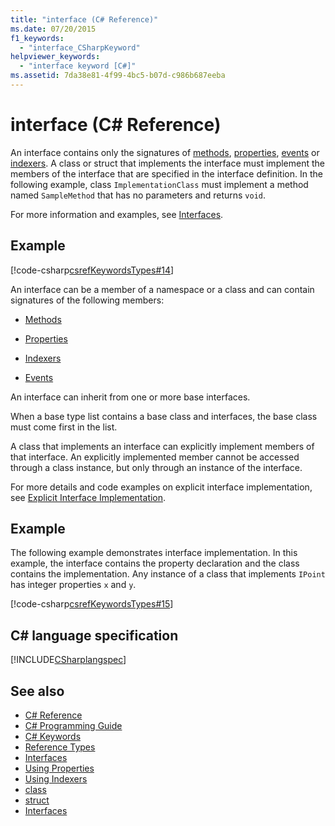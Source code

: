 ```yaml
---
title: "interface (C# Reference)"
ms.date: 07/20/2015
f1_keywords: 
  - "interface_CSharpKeyword"
helpviewer_keywords: 
  - "interface keyword [C#]"
ms.assetid: 7da38e81-4f99-4bc5-b07d-c986b687eeba
---
```

# interface (C# Reference)

An interface contains only the signatures of [methods](../../programming-guide/classes-and-structs/methods.md), [properties](../../programming-guide/classes-and-structs/properties.md), [events](../../programming-guide/events/index.md) or [indexers](../../programming-guide/indexers/index.md). A class or struct that implements the interface must implement the members of the interface that are specified in the interface definition. In the following example, class `ImplementationClass` must implement a method named `SampleMethod` that has no parameters and returns `void`.

For more information and examples, see [Interfaces](../../programming-guide/interfaces/index.md).

## Example

[!code-csharp[csrefKeywordsTypes#14](~/samples/snippets/csharp/VS_Snippets_VBCSharp/csrefKeywordsTypes/CS/keywordsTypes.cs#14)]

An interface can be a member of a namespace or a class and can contain signatures of the following members:

- [Methods](../../programming-guide/classes-and-structs/methods.md)

- [Properties](../../programming-guide/classes-and-structs/using-properties.md)

- [Indexers](../../programming-guide/indexers/using-indexers.md)

- [Events](event.md)

An interface can inherit from one or more base interfaces.

When a base type list contains a base class and interfaces, the base class must come first in the list.

A class that implements an interface can explicitly implement members of that interface. An explicitly implemented member cannot be accessed through a class instance, but only through an instance of the interface.

For more details and code examples on explicit interface implementation, see [Explicit Interface Implementation](../../programming-guide/interfaces/explicit-interface-implementation.md).

## Example

The following example demonstrates interface implementation. In this example, the interface contains the property declaration and the class contains the implementation. Any instance of a class that implements `IPoint` has integer properties `x` and `y`.

[!code-csharp[csrefKeywordsTypes#15](~/samples/snippets/csharp/VS_Snippets_VBCSharp/csrefKeywordsTypes/CS/keywordsTypes.cs#15)]

## C# language specification

[!INCLUDE[CSharplangspec](~/includes/csharplangspec-md.md)]

## See also

- [C# Reference](../../../csharp/language-reference/index.md)  
- [C# Programming Guide](../../programming-guide/index.md)  
- [C# Keywords](index.md)  
- [Reference Types](reference-types.md)  
- [Interfaces](../../programming-guide/interfaces/index.md)  
- [Using Properties](../../programming-guide/classes-and-structs/using-properties.md)  
- [Using Indexers](../../programming-guide/indexers/using-indexers.md)  
- [class](class.md)  
- [struct](struct.md)  
- [Interfaces](../../programming-guide/interfaces/index.md)
